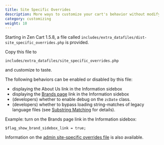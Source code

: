 ```yaml
---
title: Site Specific Overrides 
description: More ways to customize your cart's behavior without modifying core files
category: customizing
weight: 10
---
```


Starting in Zen Cart 1.5.8, a file called `includes/extra_datafiles/dist-site_specific_overrides.php` is provided.  

Copy this file to 

`includes/extra_datafiles/site_specific_overrides.php`

and customize to taste. 

The following behaviors can be enabled or disabled by this file: 

- displaying the About Us link in the Information sidebox
- displaying the [Brands page](/user/storefront_pages/brands/) link in the Information sidebox 
- (developers) whether to enable debug on the `zcDate` class. 
- (developers) whether to bypass loading string-matches of legacy language files (see [Substring Matching](/dev/code/158_order_language_files/) for details).

Example: turn on the Brands page link in the Information sidebox:

```
$flag_show_brand_sidebox_link = true;
```

Information on the [admin site-specific overrides file](/user/admin/site_specific_overrides/) is also available. 
